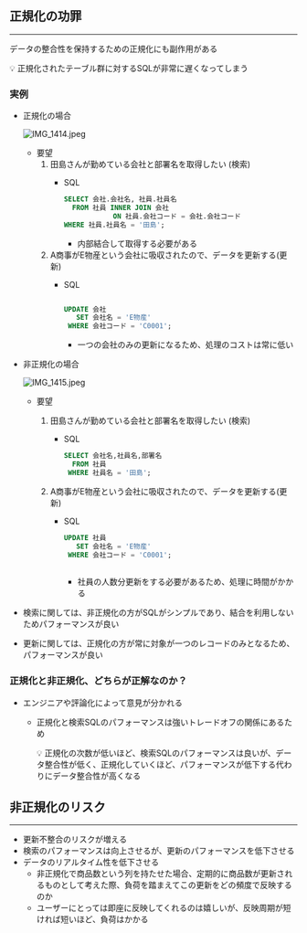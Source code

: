 ## 正規化の功罪

---

データの整合性を保持するための正規化にも副作用がある

<aside>
💡 正規化されたテーブル群に対するSQLが非常に遅くなってしまう

</aside>

### 実例

- 正規化の場合
    
    ![IMG_1414.jpeg](https://prod-files-secure.s3.us-west-2.amazonaws.com/42b16988-a5a8-437d-af8b-c8412ee1342b/c50efd0c-dcc4-4822-a895-f147072c1c5f/38780542-1b01-479c-abab-84e8fdbc7c67.png)
    
    - 要望
        1. 田島さんが勤めている会社と部署名を取得したい (検索)
            - SQL
                
                ```sql
                SELECT 会社.会社名, 社員.社員名
                  FROM 社員 INNER JOIN 会社
                            ON 社員.会社コード = 会社.会社コード
                WHERE 社員.社員名 = '田島';
                
                ```
                
                - 内部結合して取得する必要がある
        2. A商事がE物産という会社に吸収されたので、データを更新する(更新)
            - SQL
                
                ```sql
                
                UPDATE 会社
                   SET 会社名 = 'E物産'
                 WHERE 会社コード = 'C0001';
                ```
                
                - 一つの会社のみの更新になるため、処理のコストは常に低い
                
- 非正規化の場合
    
    ![IMG_1415.jpeg](https://prod-files-secure.s3.us-west-2.amazonaws.com/42b16988-a5a8-437d-af8b-c8412ee1342b/11cbba63-e9b2-4136-a5f8-c8d795e3dd3b/81645977-eb08-4eae-8af0-640680b81eb9.png)
    
    - 要望
        1. 田島さんが勤めている会社と部署名を取得したい (検索)
            - SQL
                
                ```sql
                SELECT 会社名,社員名,部署名
                  FROM 社員
                 WHERE 社員名 = '田島';
                ```
                
        2. A商事がE物産という会社に吸収されたので、データを更新する(更新)
            - SQL
                
                ```sql
                UPDATE 社員
                   SET 会社名 = 'E物産'
                 WHERE 会社コード = 'C0001';
                　
                ```
                
                - 社員の人数分更新をする必要があるため、処理に時間がかかる
- 検索に関しては、非正規化の方がSQLがシンプルであり、結合を利用しないためパフォーマンスが良い
- 更新に関しては、正規化の方が常に対象が一つのレコードのみとなるため、パフォーマンスが良い

### 正規化と非正規化、どちらが正解なのか？

- エンジニアや評論化によって意見が分かれる
    - 正規化と検索SQLのパフォーマンスは強いトレードオフの関係にあるため
        
        <aside>
        💡 正規化の次数が低いほど、検索SQLのパフォーマンスは良いが、データ整合性が低く、正規化していくほど、パフォーマンスが低下する代わりにデータ整合性が高くなる
        
        </aside>
        

## 非正規化のリスク

---

- 更新不整合のリスクが増える
- 検索のパフォーマンスは向上させるが、更新のパフォーマンスを低下させる
- データのリアルタイム性を低下させる
    - 非正規化で商品数という列を持たせた場合、定期的に商品数が更新されるものとして考えた際、負荷を踏まえてこの更新をどの頻度で反映するのか
    - ユーザーにとっては即座に反映してくれるのは嬉しいが、反映周期が短ければ短いほど、負荷はかかる